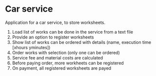 # Car service
Application for a car service, to store worksheets.
1. Load list of works can be done in the service from a text file
2. Provide an option to register worksheets
3. Show list of works can be ordered with details (name, execution time [xhours
yminutes])
4. Order works with selection (only one can be ordered)
5. Service fee and material costs are calculated
6. Before paying order, more workheets can be registered
7. On payment, all registered worksheets are payed
